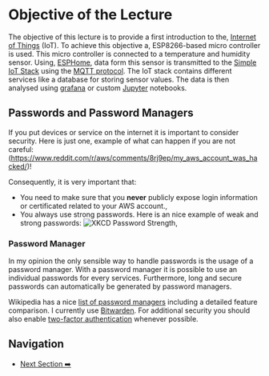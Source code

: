 # Objective of the Lecture

The objective of this lecture is to provide a first introduction to the,
[Internet of Things](https://en.wikipedia.org/wiki/Internet_of_things) (IoT).
To achieve this objective a, ESP8266-based micro controller is used.
This micro controller is connected to a temperature and humidity sensor. Using,
[ESPHome](http://esphome.io/), data form this sensor is transmitted to the
[Simple IoT Stack](https://github.com/ceedee666/simple-iot-stack/) using
the [MQTT protocol](https://mqtt.org). The IoT stack contains different services
like a database for storing sensor values. The data is then analysed using
[grafana](https://grafana.com/) or custom [Jupyter](https://jupyter.org/)
notebooks.

## Passwords and Password Managers

If you put devices or service on the internet it is important to consider
security. Here is just one, example of what can happen if you are not
careful: (https://www.reddit.com/r/aws/comments/8rj9ep/my_aws_account_was_hacked/)!

Consequently, it is very important that:

- You need to make sure that you **never** publicly expose login information or
  certificated related to your AWS account.,
- You always use strong passwords. Here is an nice example of weak and strong passwords:
  ![XKCD Password Strength](https://imgs.xkcd.com/comics/password_strength.png),

### Password Manager

In my opinion the only sensible way to handle passwords is the usage of a
password manager. With a password manager it is possible to use an individual
passwords for every services. Furthermore, long and secure passwords can
automatically be generated by password managers.

Wikipedia has a nice [list of password managers](https://en.wikipedia.org/wiki/List_of_password_managers)
including a detailed feature comparison. I currently use [Bitwarden](https://en.wikipedia.org/wiki/Bitwarden).
For additional security you should also enable
[two-factor authentication](https://en.wikipedia.org/wiki/Multi-factor_authentication) whenever possible.

## Navigation

- [Next Section ➡️](./20-esphome-intro.md)
